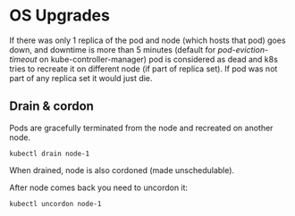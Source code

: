 # OS Upgrades

If there was only 1 replica of the pod and node (which hosts that pod) goes down, and downtime is more than 5 minutes (default for _pod-eviction-timeout_ on kube-controller-manager) pod is considered as dead and k8s tries to recreate it on different node (if part of replica set). If pod was not part of any replica set it would just die.

## Drain & cordon
Pods are gracefully terminated from the node and recreated on another node.
```
kubectl drain node-1
```
When drained, node is also cordoned (made unschedulable).

After node comes back you need to uncordon it:
```
kubectl uncordon node-1
```
